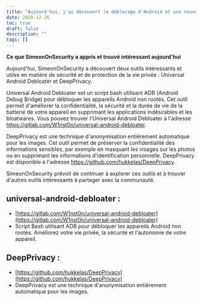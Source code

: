 ```yaml
---
title: "Aujourd'hui, j'ai découvert le déblocage d'Android et une nouvelle technique de protection de la vie privée"
date: 2020-12-26
toc: true
draft: false
description: ""
tags: []
---
```


**Ce que SimeonOnSecurity a appris et trouvé intéressant aujourd'hui**

Aujourd'hui, SimeonOnSecurity a découvert deux outils intéressants et utiles en matière de sécurité et de protection de la vie privée : Universal Android Debloater et DeepPrivacy.

Universal Android Debloater est un script bash utilisant ADB (Android Debug Bridge) pour débloquer les appareils Android non rootés. Cet outil permet d'améliorer la confidentialité, la sécurité et la durée de vie de la batterie de votre appareil en supprimant les applications indésirables et les bloatwares. Vous pouvez trouver l'Universal Android Debloater à l'adresse https://gitlab.com/W1nst0n/universal-android-debloater.

DeepPrivacy est une technique d'anonymisation entièrement automatique pour les images. Cet outil permet de préserver la confidentialité des informations sensibles, par exemple en masquant les visages sur les photos ou en supprimant les informations d'identification personnelle. DeepPrivacy est disponible à l'adresse https://github.com/hukkelas/DeepPrivacy.

SimeonOnSecurity prévoit de continuer à explorer ces outils et à trouver d'autres outils intéressants à partager avec la communauté.

## universal-android-debloater :
- [https://gitlab.com/W1nst0n/universal-android-debloater](https://gitlab.com/W1nst0n/universal-android-debloater)
- Script Bash utilisant ADB pour débloquer les appareils Android non rootés. Améliorez votre vie privée, la sécurité et l'autonomie de votre appareil.

## DeepPrivacy :
- [https://github.com/hukkelas/DeepPrivacy](https://github.com/hukkelas/DeepPrivacy)
- DeepPrivacy est une technique d'anonymisation entièrement automatique pour les images.

